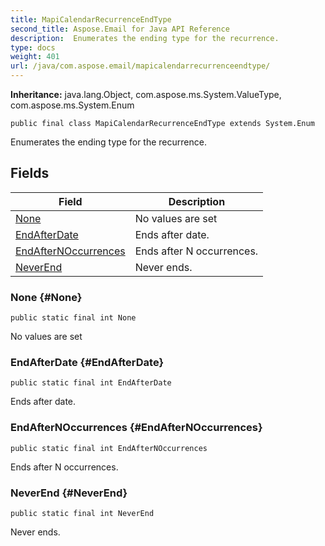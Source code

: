 ```yaml
---
title: MapiCalendarRecurrenceEndType
second_title: Aspose.Email for Java API Reference
description:  Enumerates the ending type for the recurrence.
type: docs
weight: 401
url: /java/com.aspose.email/mapicalendarrecurrenceendtype/
---
```

**Inheritance:**
java.lang.Object, com.aspose.ms.System.ValueType, com.aspose.ms.System.Enum
```
public final class MapiCalendarRecurrenceEndType extends System.Enum
```

Enumerates the ending type for the recurrence.
## Fields

| Field | Description |
| --- | --- |
| [None](#None) | No values are set |
| [EndAfterDate](#EndAfterDate) | Ends after date. |
| [EndAfterNOccurrences](#EndAfterNOccurrences) | Ends after N occurrences. |
| [NeverEnd](#NeverEnd) | Never ends. |
### None {#None}
```
public static final int None
```


No values are set

### EndAfterDate {#EndAfterDate}
```
public static final int EndAfterDate
```


Ends after date.

### EndAfterNOccurrences {#EndAfterNOccurrences}
```
public static final int EndAfterNOccurrences
```


Ends after N occurrences.

### NeverEnd {#NeverEnd}
```
public static final int NeverEnd
```


Never ends.

